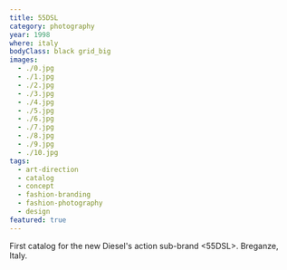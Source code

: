 ```yaml
---
title: 55DSL
category: photography
year: 1998
where: italy
bodyClass: black grid_big
images:
  - ./0.jpg
  - ./1.jpg
  - ./2.jpg
  - ./3.jpg
  - ./4.jpg
  - ./5.jpg
  - ./6.jpg
  - ./7.jpg
  - ./8.jpg
  - ./9.jpg
  - ./10.jpg
tags:
  - art-direction
  - catalog
  - concept
  - fashion-branding
  - fashion-photography
  - design
featured: true
---
```


First catalog for the new Diesel's action sub-brand &lt;55DSL&gt;. Breganze, Italy.
